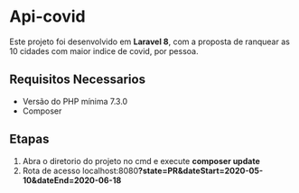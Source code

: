 # Api-covid

Este projeto foi desenvolvido em **Laravel 8**, com a proposta de ranquear as 10 cidades com maior indice de covid, por pessoa.


## Requisitos Necessarios
- Versão do PHP mínima 7.3.0
- Composer

## Etapas
1. Abra o diretorio do projeto  no cmd e execute <b>composer update</b>
2. Rota de acesso localhost:8080<b>?state=PR&dateStart=2020-05-10&dateEnd=2020-06-18</b>
